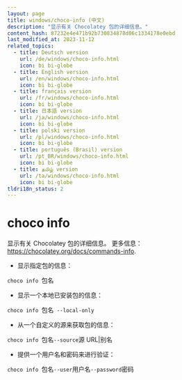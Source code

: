 ```yaml
---
layout: page
title: windows/choco-info (中文)
description: "显示有关 Chocolatey 包的详细信息。"
content_hash: 87232e4e471b92b730834878d06c1334178e0ebd
last_modified_at: 2023-11-12
related_topics:
  - title: Deutsch version
    url: /de/windows/choco-info.html
    icon: bi bi-globe
  - title: English version
    url: /en/windows/choco-info.html
    icon: bi bi-globe
  - title: français version
    url: /fr/windows/choco-info.html
    icon: bi bi-globe
  - title: 日本語 version
    url: /ja/windows/choco-info.html
    icon: bi bi-globe
  - title: polski version
    url: /pl/windows/choco-info.html
    icon: bi bi-globe
  - title: português (Brasil) version
    url: /pt_BR/windows/choco-info.html
    icon: bi bi-globe
  - title: தமிழ் version
    url: /ta/windows/choco-info.html
    icon: bi bi-globe
tldri18n_status: 2
---
```

# choco info

显示有关 Chocolatey 包的详细信息。
更多信息：<https://chocolatey.org/docs/commands-info>.

- 显示指定包的信息：

`choco info `<span class="tldr-var badge badge-pill bg-dark-lm bg-white-dm text-white-lm text-dark-dm font-weight-bold">包名</span>

- 显示一个本地已安装包的信息：

`choco info `<span class="tldr-var badge badge-pill bg-dark-lm bg-white-dm text-white-lm text-dark-dm font-weight-bold">包名</span>` --local-only`

- 从一个自定义的源来获取包的信息：

`choco info `<span class="tldr-var badge badge-pill bg-dark-lm bg-white-dm text-white-lm text-dark-dm font-weight-bold">包名</span>` --source `<span class="tldr-var badge badge-pill bg-dark-lm bg-white-dm text-white-lm text-dark-dm font-weight-bold">源 URL|别名</span>

- 提供一个用户名和密码来进行验证：

`choco info `<span class="tldr-var badge badge-pill bg-dark-lm bg-white-dm text-white-lm text-dark-dm font-weight-bold">包名</span>` --user `<span class="tldr-var badge badge-pill bg-dark-lm bg-white-dm text-white-lm text-dark-dm font-weight-bold">用户名</span>` --password `<span class="tldr-var badge badge-pill bg-dark-lm bg-white-dm text-white-lm text-dark-dm font-weight-bold">密码</span>
